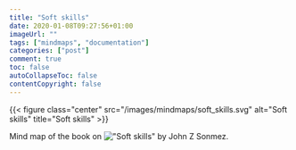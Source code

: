 ```yaml
---
title: "Soft skills"
date: 2020-01-08T09:27:56+01:00
imageUrl: ""
tags: ["mindmaps", "documentation"]
categories: ["post"]
comment: true
toc: false
autoCollapseToc: false
contentCopyright: false
---
```


<!--more-->

{{< figure class="center" src="/images/mindmaps/soft_skills.svg" alt="Soft skills" title="Soft skills" >}}

Mind map of the book on !["Soft skills"](https://www.amazon.fr/Soft-Skills-software-developers-manual/dp/1617292397/ref=sr_1_4?__mk_fr_FR=%C3%85M%C3%85%C5%BD%C3%95%C3%91&crid=B4SO2ESEK2XL&keywords=soft+skills&qid=1578472177&sprefix=soft+s%2Caps%2C183&sr=8-4) by John Z Sonmez.

